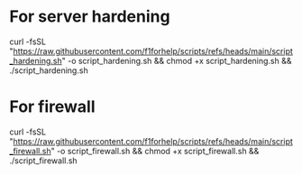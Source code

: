 # For server hardening
curl -fsSL "https://raw.githubusercontent.com/f1forhelp/scripts/refs/heads/main/script_hardening.sh" -o script_hardening.sh && chmod +x script_hardening.sh && ./script_hardening.sh

# For firewall
curl -fsSL "https://raw.githubusercontent.com/f1forhelp/scripts/refs/heads/main/script_firewall.sh" -o script_firewall.sh && chmod +x script_firewall.sh && ./script_firewall.sh